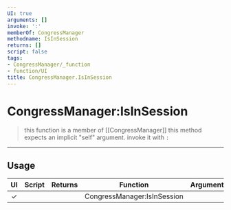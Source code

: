 ```yaml
---
UI: true
arguments: []
invoke: ':'
memberOf: CongressManager
methodname: IsInSession
returns: []
script: false
tags:
- CongressManager/_function
- function/UI
title: CongressManager.IsInSession
---
```

# CongressManager:IsInSession
> this function is a member of [[CongressManager]]
> this method expects an implicit "self" argument. invoke it with `:`
-----
## Usage
|  UI | Script | Returns | Function | Arguments |
|:---:|:------:|-------:|:--------:|:---------|
|✓| ||CongressManager:IsInSession||
